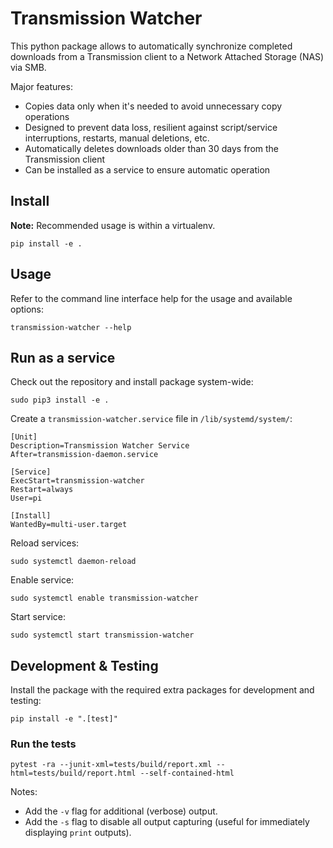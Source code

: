 # Transmission Watcher

This python package allows to automatically synchronize completed downloads from
a Transmission client to a Network Attached Storage (NAS) via SMB.

Major features:

- Copies data only when it's needed to avoid unnecessary copy operations
- Designed to prevent data loss, resilient against script/service interruptions,
  restarts, manual deletions, etc.
- Automatically deletes downloads older than 30 days from the Transmission
  client
- Can be installed as a service to ensure automatic operation

## Install

**Note:** Recommended usage is within a virtualenv.

```shell
pip install -e .
```

## Usage

Refer to the command line interface help for the usage and available options:

```shell
transmission-watcher --help
```

## Run as a service

Check out the repository and install package system-wide:

```shell
sudo pip3 install -e .
```

Create a `transmission-watcher.service` file in `/lib/systemd/system/`:

```text
[Unit]
Description=Transmission Watcher Service
After=transmission-daemon.service

[Service]
ExecStart=transmission-watcher
Restart=always
User=pi

[Install]
WantedBy=multi-user.target
```

Reload services:

```shell
sudo systemctl daemon-reload
```

Enable service:

```shell
sudo systemctl enable transmission-watcher
```

Start service:

```shell
sudo systemctl start transmission-watcher
```

## Development & Testing

Install the package with the required extra packages for development and
testing:

```shell
pip install -e ".[test]"
```

### Run the tests

```shell
pytest -ra --junit-xml=tests/build/report.xml --html=tests/build/report.html --self-contained-html
```

Notes:

- Add the `-v` flag for additional (verbose) output.
- Add the `-s` flag to disable all output capturing (useful for immediately
  displaying `print` outputs).
